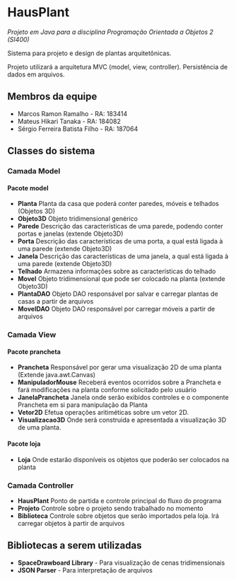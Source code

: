 # HausPlant
*Projeto em Java para a disciplina Programação Orientada a Objetos 2 (SI400)*

Sistema para projeto e design de plantas arquitetônicas.

Projeto utilizará a arquitetura MVC (model, view, controller). Persistência de dados em arquivos.

## Membros da equipe
* Marcos Ramon Ramalho - RA: 183414
* Mateus Hikari Tanaka - RA: 184082
* Sérgio Ferreira Batista Filho - RA: 187064

## Classes do sistema
### Camada Model
#### Pacote model
* **Planta**
  Planta da casa que poderá conter paredes, móveis e telhados (Objetos 3D)
* **Objeto3D**
  Objeto tridimensional genérico
* **Parede**
  Descrição das características de uma parede, podendo conter portas e janelas (extende Objeto3D)
* **Porta**
  Descrição das características de uma porta, a qual está ligada à uma parede (extende Objeto3D)
* **Janela**
  Descrição das características de uma janela, a qual está ligada à uma parede (extende Objeto3D)
* **Telhado**
  Armazena informações sobre as características do telhado
* **Movel**
  Objeto tridimensional que pode ser colocado na planta (extende Objeto3D)
* **PlantaDAO**
  Objeto DAO responsável por salvar e carregar plantas de casas a partir de arquivos
* **MovelDAO**
  Objeto DAO responsável por carregar móveis a partir de arquivos

### Camada View
#### Pacote prancheta
* **Prancheta**
  Responsável por gerar uma visualização 2D de uma planta (Extende java.awt.Canvas)
* **ManipuladorMouse**
  Receberá eventos ocorridos sobre a Prancheta e fará modificações na planta conforme solicitado pelo usuário
* **JanelaPrancheta**
  Janela onde serão exibidos controles e o componente Prancheta em si para manipulação da Planta
* **Vetor2D**
  Efetua operações aritiméticas sobre um vetor 2D.
* **Visualizacao3D**
  Onde será construida e apresentada a visualização 3D de uma planta.
#### Pacote loja
* **Loja**
  Onde estarão disponíveis os objetos que poderão ser colocados na planta

### Camada Controller
* **HausPlant**
  Ponto de partida e controle principal do fluxo do programa
* **Projeto**
  Controle sobre o projeto sendo trabalhado no momento
* **Biblioteca**
  Controle sobre objetos que serão importados pela loja. Irá carregar objetos à partir de arquivos

## Bibliotecas a serem utilizadas
* **SpaceDrawboard Library** - Para visualização de cenas tridimensionais
* **JSON Parser** - Para interpretação de arquivos



